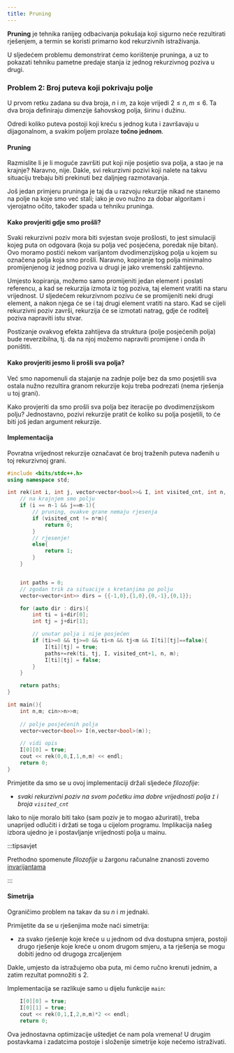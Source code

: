 ```yaml
---
title: Pruning
---
```


**Pruning** je tehnika ranijeg odbacivanja pokušaja koji sigurno neće
rezultirati rješenjem, a termin se koristi primarno kod rekurzivnih istraživanja.

U sljedećem problemu demonstrirat ćemo korištenje pruninga, a uz to
pokazati tehniku pametne predaje stanja iz jednog rekurzivnog poziva u drugi.

### Problem 2: Broj puteva koji pokrivaju polje

U prvom retku zadana su dva broja, $n$ i $m$, za koje vrijedi $2 \leq n,m \leq 6$.
Ta dva broja definiraju dimenzije šahovskog polja, širinu i dužinu.

Odredi koliko puteva postoji koji kreću s jednog kuta i završavaju u dijagonalnom,
a svakim poljem prolaze **točno jednom**.

#### Pruning

Razmislite li je li moguće završiti put koji nije posjetio sva polja,
a stao je na krajnje? Naravno, nije.
Dakle, svi rekurzivni pozivi koji nalete na takvu situaciju trebaju biti
prekinuti bez daljnjeg razmotavanja.

Još jedan primjeru pruninga je taj da u razvoju rekurzije nikad ne stanemo na polje
na koje smo već stali; iako je ovo nužno za dobar algoritam i vjerojatno očito,
također spada u tehniku pruninga.

#### Kako provjeriti gdje smo prošli?  

Svaki rekurzivni poziv mora biti svjestan svoje prošlosti,
to jest simulaciji kojeg puta on odgovara (koja su polja već posjećena, poredak nije bitan).
Ovo moramo postići nekom varijantom dvodimenzijskog polja u kojem su označena polja koja smo prošli.
Naravno, kopiranje tog polja minimalno promijenjenog iz jednog poziva u drugi je jako vremenski zahtijevno.

Umjesto kopiranja, možemo samo promijeniti jedan element i poslati referencu,
a kad se rekurzija izmota iz tog poziva, taj element vratiti na staru vrijednost.
U sljedećem rekurzivnom pozivu će se promijeniti neki drugi element,
a nakon njega će se i taj drugi element vratiti na staro.
Kad se cijeli rekurzivni poziv završi, rekurzija će se izmotati natrag,
gdje će roditelj poziva napraviti istu stvar.

Postizanje ovakvog efekta zahtijeva da struktura (polje posjećenih polja)
bude reverzibilna, tj. da na njoj možemo napraviti promijene i onda ih poništiti.

#### Kako provjeriti jesmo li prošli sva polja?

Već smo napomenuli da stajanje na zadnje polje bez da smo posjetili sva ostala
nužno rezultira granom rekurzije koju treba podrezati (nema rješenja u toj grani).

Kako provjeriti da smo prošli sva polja bez iteracije po dvodimenzijskom polju?
Jednostavno, pozivi rekurzije pratit će koliko su polja posjetili,
to će biti još jedan argument rekurzije.

#### Implementacija

Povratna vrijednost rekurzije označavat će broj traženih puteva nađenih u toj rekurzivnoj grani.

```cpp
#include <bits/stdc++.h>
using namespace std;

int rek(int i, int j, vector<vector<bool>>& I, int visited_cnt, int n, int m){
    // na krajnjem smo polju
    if (i == n-1 && j==m-1){
        // pruning, ovakve grane nemaju rjesenja
        if (visited_cnt != n*m){
            return 0;
        }
        // rjesenje!
        else{
            return 1;
        }
    }


    int paths = 0;
    // zgodan trik za situacije s kretanjima po polju
    vector<vector<int>> dirs = {{-1,0},{1,0},{0,-1},{0,1}};

    for (auto dir : dirs){
        int ti = i+dir[0];
        int tj = j+dir[1];

        // unutar polja i nije posjećen
        if (ti>=0 && tj>=0 && ti<n && tj<m && I[ti][tj]==false){
            I[ti][tj] = true;
            paths+=rek(ti, tj, I, visited_cnt+1, n, m);
            I[ti][tj] = false;
        }
    }

    return paths;
}

int main(){
    int n,m; cin>>n>>m;
    
    // polje posjećenih polja
    vector<vector<bool>> I(n,vector<bool>(m));

    // vidi opis
    I[0][0] = true;
    cout << rek(0,0,I,1,n,m) << endl;
    return 0;
}
```

Primjetite da smo se u ovoj implementaciji držali sljedeće *filozofije*:

- *svaki rekurzivni poziv na svom početku ima dobre vrijednosti polja $\texttt{I}$ i broja $\texttt{visited\_cnt}$*

Iako to nije moralo biti tako (sam poziv je to mogao ažurirati), 
treba unaprijed odlučiti i držati se toga u cijelom programu.
Implikacija našeg izbora ujedno je i postavljanje vrijednosti polja u mainu.

:::tipsavjet

Prethodno spomenute *filozofije* u žargonu računalne znanosti zovemo 
[invarijantama](https://en.wikipedia.org/wiki/Invariant_(mathematics)#Invariants_in_computer_science)

:::

#### Simetrija

Ograničimo problem na takav da su $n$ i $m$ jednaki.

Primijetite da se u rješenjima može naći simetrija:
- za svako rješenje koje kreće u u jednom od dva dostupna smjera,
postoji drugo rješenje koje kreće u onom drugom smjeru, a ta rješenja
se mogu dobiti jedno od drugoga zrcaljenjem

Dakle, umjesto da istražujemo oba puta, mi ćemo ručno krenuti jednim,
a zatim rezultat pomnožiti s $2$.

Implementacija se razlikuje samo u dijelu funkcije $\texttt{main}$:

```cpp
    I[0][0] = true;
    I[0][1] = true;
    cout << rek(0,1,I,2,n,m)*2 << endl;
    return 0;
```

Ova jednostavna optimizacije uštedjet će nam pola vremena!
U drugim postavkama i zadatcima postoje i složenije simetrije koje nećemo istraživati.
